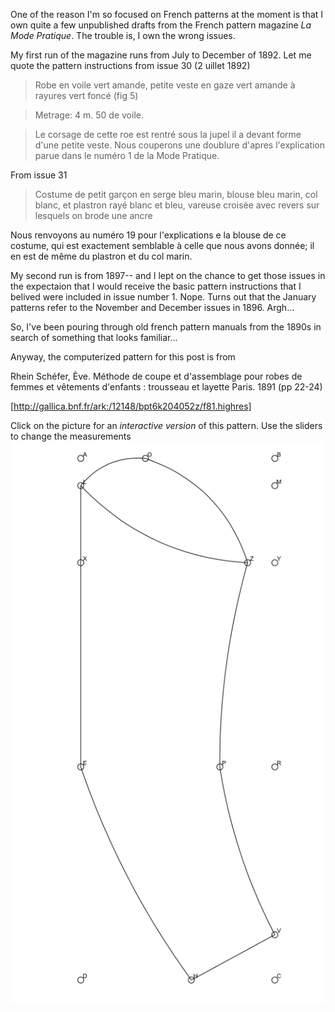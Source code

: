One of the reason I'm so focused on French patterns at the moment is that I own quite a few unpublished drafts from the French pattern magazine _La Mode Pratique_. The trouble is, I own the wrong issues.

My first run of the magazine runs from July to December of 1892. Let me quote the pattern instructions from issue 30  (2 uillet 1892)

> Robe en voile vert amande, petite veste en gaze vert amande à rayures vert foncé (fig 5)

> Metrage: 4 m. 50 de voile.

> Le corsage de cette roe est rentré sous la jupel il a devant forme d'une petite veste. Nous couperons une doublure d'apres l'explication parue dans le numéro 1 de la Mode Pratique.

From issue 31

> Costume de petit garçon en serge bleu marin, blouse bleu marin, col blanc, et plastron rayé blanc et bleu, vareuse croisée avec revers sur lesquels on brode une ancre 

Nous renvoyons au numéro 19 pour l'explications e la blouse de ce costume, qui est exactement semblable à celle que nous avons donnée; il en est de même du plastron et du col marin.

My second run is from 1897-- and I lept on the chance to get those issues in the expectaion that I would receive the basic pattern instructions that I belived were included in issue number 1. Nope. Turns out that the January patterns refer to the November and December issues in 1896. Argh...

So, I've been pouring through old french pattern manuals from the 1890s in search of something that looks familiar...

Anyway, the computerized pattern for this post is from 

Rhein Schéfer, Ève. Méthode de coupe et d'assemblage pour robes de femmes et vêtements d'enfants : trousseau et layette Paris. 1891 (pp 22-24) 

[http://gallica.bnf.fr/ark:/12148/bpt6k204052z/f81.highres]

Click on the picture for an _interactive version_ of this pattern. Use the sliders to change the measurements
[![corsage de bal](/images/manche_ordinaire.png)](https://jeremyerwin.github.io/patterns/schefer/manche_ordinaire.html)
